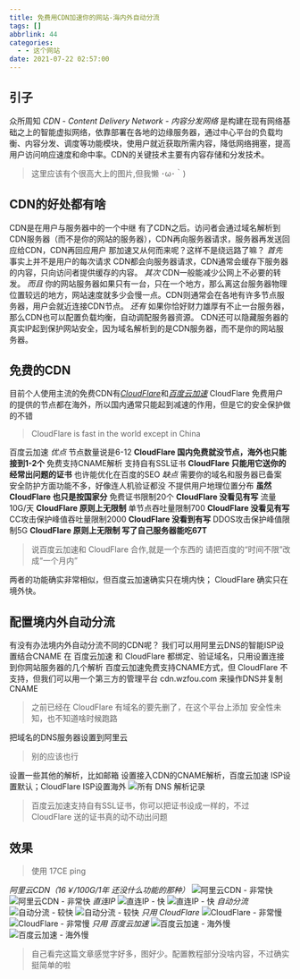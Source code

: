 ```yaml
---
title: 免费用CDN加速你的网站-海内外自动分流
tags: []
abbrlink: 44
categories:
  - - 这个网站
date: 2021-07-22 02:57:00
---
```


## 引子

众所周知 _CDN_ - _Content Delivery Network_ - _内容分发网络_ 是构建在现有网络基础之上的智能虚拟网络，依靠部署在各地的边缘服务器，通过中心平台的负载均衡、内容分发、调度等功能模块，使用户就近获取所需内容，降低网络拥塞，提高用户访问响应速度和命中率。CDN的关键技术主要有内容存储和分发技术。

> 这里应该有个很高大上的图片,但我懒 ･ω･｀)

## CDN的好处都有啥

CDN是在用户与服务器中的一个中继 有了CDN之后。访问者会通过域名解析到CDN服务器（而不是你的网站的服务器），CDN再向服务器请求，服务器再发送回应给CDN，CDN再回应用户 那加速又从何而来呢？这样不是绕远路了嘛？ _首先_ 事实上并不是用户的每次请求 CDN都会向服务器请求，CDN通常会缓存下服务器的内容，只向访问者提供缓存的内容。 _其次_ CDN一般能减少公网上不必要的转发。 _而且_ 你的网站服务器如果只有一台，只在一个地方，那么离这台服务器物理位置较远的地方，网站速度就多少会慢一点。CDN则通常会在各地有许多节点服务器，用户会就近连接CDN节点。 _还有_ 如果你恰好财力雄厚有不止一台服务器，那么CDN也可以配置负载均衡，自动调配服务器资源。 CDN还可以隐藏服务器的真实IP起到保护网站安全，因为域名解析到的是CDN服务器，而不是你的网站服务器。

## 免费的CDN

目前个人使用主流的免费CDN有[_CloudFlare_](https://www.cloudflare.com)和[_百度云加速_](https://su.baidu.com) CloudFlare 免费用户的提供的节点都在海外，所以国内通常只能起到减速的作用，但是它的安全保护做的不错

> CloudFlare is fast in the world except in China

百度云加速 _优点_ 节点数量说是6-12 **CloudFlare 国内免费就没节点，海外也只能接到1-2个** 免费支持CNAME解析 支持自有SSL证书 **CloudFlare 只能用它送你的经常出问题的证书** 也许能优化在百度的SEO _缺点_ 需要你的域名和服务器已备案 安全防护方面功能不多，好像连人机验证都没 不提供用户地理位置分布 **虽然 CloudFlare 也只是按国家分** 免费证书限制20个 **CloudFlare 没看见有写** 流量10G/天 **CloudFlare 原则上无限制** 单节点吞吐量限制700 **CloudFlare 没看见有写** CC攻击保护峰值吞吐量限制2000 **CloudFlare 没看到有写** DDOS攻击保护峰值限制5G **CloudFlare 原则上无限制 写了自己服务器能吃67T**

> 说百度云加速和 CloudFlare 合作,就是一个东西的 请把百度的“时间不限”改成“一个月内”

两者的功能确实非常相似，但百度云加速确实只在境内快； CloudFlare 确实只在境外快。

## 配置境内外自动分流

有没有办法境内外自动分流不同的CDN呢？ 我们可以用阿里云DNS的智能ISP设置结合CNAME 在 百度云加速 和 CloudFlare 都绑定、验证域名，只用设置连接到你网站服务器的几个解析 百度云加速免费支持CNAME方式，但 CloudFlare 不支持，但我们可以用一个第三方的管理平台 cdn.wzfou.com 来操作DNS并复制CNAME

> 之前已经在 CloudFlare 有域名的要先删了，在这个平台上添加 安全性未知，也不知道啥时候跑路

把域名的DNS服务器设置到阿里云

> 别的应该也行

设置一些其他的解析，比如邮箱 设置接入CDN的CNAME解析，百度云加速 ISP设置默认；CloudFlare ISP设置海外 ![所有 DNS 解析记录](https://z3.ax1x.com/2021/07/21/Wdfd8U.png)

> 百度云加速支持自有SSL证书，你可以把证书设成一样的，不过 CloudFlare 送的证书真的动不动出问题

## 效果

> 使用 17CE ping

_阿里云CDN（16￥/100G/1年 还没什么功能的那种）_ ![阿里云CDN - 非常快](https://img.vim-cn.com/c5/aaae4d92380f758623aa1c3571585bca9ef078.png) ![阿里云CDN - 非常快](https://img.vim-cn.com/dd/a1495ea988dbe90ff97084e5a032ca12cbbf51.png) _直连IP_ ![直连IP - 快](https://img.vim-cn.com/2b/3d700ce6677da664f9b630c07925041cc6dfea.jpg) ![直连IP - 快](https://img.vim-cn.com/95/cbe847a59426c73a2c406f407baa666a096dfe.jpg) _自动分流_ ![自动分流 - 较快](https://img.vim-cn.com/64/07a3d15d05a8a3e387a9d2163068247e8725e9.png) ![自动分流 - 较快](https://img.vim-cn.com/13/2a98087efaec0466eda44197e7eabab52995b8.png) _只用 CloudFlare_ ![CloudFlare - 非常慢](https://img.vim-cn.com/ea/c267de2c5787eac9565c4631c6a3dc12f8589e.png) ![CloudFlare - 非常慢](https://img.vim-cn.com/de/97b0c5b3541f44591bbb139c0239fd05e861d6.png) _只用 百度云加速_ ![百度云加速 - 海外慢](https://img.vim-cn.com/b8/e7463877bc1c2f885844ddd46606196040c69b.png) ![百度云加速 - 海外慢](https://img.vim-cn.com/a8/1b0e8fc2143d55a7e143fb8ca8280948d602d0.png)
> 自己看完这篇文章感觉字好多，图好少。配置教程部分没啥内容，不过确实挺简单的啦
